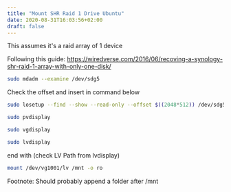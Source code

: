 ```yaml
---
title: "Mount SHR Raid 1 Drive Ubuntu"
date: 2020-08-31T16:03:56+02:00
draft: false
---
```


This assumes it's a raid array of 1 device

Following this guide:
https://wiredverse.com/2016/06/recoving-a-synology-shr-raid-1-array-with-only-one-disk/


```bash
sudo mdadm --examine /dev/sdg5
```
Check the offset and insert in command below
```bash
sudo losetup --find --show --read-only --offset $((2048*512)) /dev/sdg5
```

```bash
sudo pvdisplay
```

```bash
sudo vgdisplay
```

```bash
sudo lvdisplay
```

end with (check LV Path from lvdisplay)

```bash
mount /dev/vg1001/lv /mnt -o ro
```

Footnote: Should probably append a folder after /mnt
